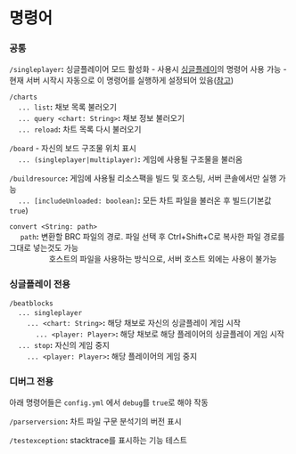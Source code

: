 # 명령어

### 공통

`/singleplayer`**:** 싱글플레이어 모드 활성화
    - 사용시 [싱글플레이](./Commands.md#싱글플레이-전용)의 명령어 사용 가능
    - 현재 서버 시작시 자동으로 이 명령어를 실행하게 설정되어 있음([참고](../src/main/java/net/spacedvoid/beatblocks/events/ServerLoadedEvent.java#L11))

`/charts`<br>
&nbsp;&nbsp;&nbsp;&nbsp;`... list`**:** 채보 목록 불러오기<br>
&nbsp;&nbsp;&nbsp;&nbsp;`... query <chart: String>`**:** 채보 정보 불러오기<br>
&nbsp;&nbsp;&nbsp;&nbsp;`... reload`**:** 차트 목록 다시 불러오기<br>

`/board` - 자신의 보드 구조물 위치 표시<br>
&nbsp;&nbsp;&nbsp;&nbsp;`... (singleplayer|multiplayer)`**:** 게임에 사용될 구조물을 불러옴

`/buildresource`**:** 게임에 사용될 리소스팩을 빌드 및 호스팅, 서버 콘솔에서만 실행 가능<br>
&nbsp;&nbsp;&nbsp;&nbsp;`... [includeUnloaded: boolean]`**:** 모든 차트 파일을 불러온 후 빌드(기본값 `true`)

`convert <String: path>`<br>
&nbsp;&nbsp;&nbsp;&nbsp; `path`**:** 변환할 BRC 파일의 경로. 파일 선택 후 Ctrl+Shift+C로 복사한 파일 경로를 그대로 넣는것도 가능<br>
&nbsp;&nbsp;&nbsp;&nbsp;&nbsp;&nbsp;&nbsp;&nbsp;&nbsp;&nbsp;&nbsp;&nbsp;&nbsp;&nbsp;&nbsp;&nbsp;&nbsp;&nbsp;호스트의 파일을 사용하는 방식으로, 서버 호스트 외에는 사용이 불가능

### 싱글플레이 전용
`/beatblocks`<br>
&nbsp;&nbsp;&nbsp;&nbsp;`... singleplayer`<br>
&nbsp;&nbsp;&nbsp;&nbsp;&nbsp;&nbsp;&nbsp;&nbsp;`... <chart: String>`**:** 해당 채보로 자신의 싱글플레이 게임 시작<br>
&nbsp;&nbsp;&nbsp;&nbsp;&nbsp;&nbsp;&nbsp;&nbsp;&nbsp;&nbsp;&nbsp;&nbsp;`... <player: Player>`**:** 해당 채보로 해당 플레이어의 싱글플레이 게임 시작<br>
&nbsp;&nbsp;&nbsp;&nbsp;`... stop`**:** 자신의 게임 중지<br>
&nbsp;&nbsp;&nbsp;&nbsp;&nbsp;&nbsp;&nbsp;&nbsp;`... <player: Player>`**:** 해당 플레이어의 게임 중지<br>

### 디버그 전용
아래 명령어들은 `config.yml` 에서 `debug`를 `true`로 해야 작동

`/parserversion`**:** 차트 파일 구문 분석기의 버전 표시

`/testexception`**:** stacktrace를 표시하는 기능 테스트